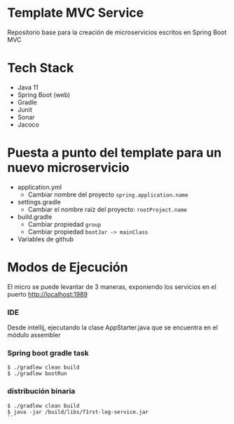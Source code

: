 # Template MVC Service

Repositorio base para la creación de microservicios escritos en Spring Boot MVC

# Tech Stack
* Java 11
* Spring Boot (web)
* Gradle
* Junit
* Sonar
* Jacoco

# Puesta a punto del template para un nuevo microservicio
- application.yml
  - Cambiar nombre del proyecto ```spring.application.name```
- settings.gradle
  - Cambiar el nombre raíz del proyecto: ```rootProject.name```
- build.gradle
  - Cambiar propiedad ```group```
  - Cambiar propiedad ```bootJar -> mainClass```
- Variables de github

# Modos de Ejecución

El micro se puede levantar de 3 maneras, exponiendo los servicios en el puerto [http://localhost:1989](http://localhost:1989)

### IDE

Desde intellij, ejecutando la clase AppStarter.java que se encuentra en el módulo assembler

### Spring boot gradle task

```
$ ./gradlew clean build
$ ./gradlew bootRun
```

### distribución binaria

```
$ ./gradlew clean build
$ java -jar /build/libs/f1rst-log-service.jar
``
